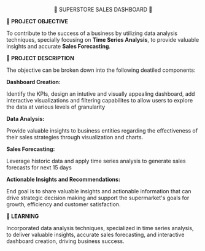 <p align="center">
🌟 SUPERSTORE SALES DASHBOARD 🌟
</p>


**📌 PROJECT OBJECTIVE**

To contribute to the success of a business by utilizing data analysis techniques, specially focusing on **Time Series Analysis**, to provide valuable insights and accurate **Sales Forecasting**.

**📌 PROJECT DESCRIPTION**

The objective can be broken down into the following deatiled components:

**Dashboard Creation:**

  Identify the KPIs, design an intutive and visually appealing dashboard, add interactive visualizations and filtering capabilites to allow users to explore the data at various levels of granularity

**Data Analysis:**

  Provide valuable insights to business entities regarding the effectiveness of their sales strategies through visualization and charts.

**Sales Forecasting:**

  Leverage historic data and apply time series analysis to generate sales forecasts for next 15 days

**Actionable Insights and Recommendations:**

  End goal is to share valuable insights and actionable information that can drive strategic decision making and support the supermarket's goals for growth, efficiency and customer satisfaction.

**📌 LEARNING**

Incorporated data analysis techniques, specialized in time series analysis, to deliver valuable insights, accurate sales forecasting, and interactive dashboard creation, driving business success.
